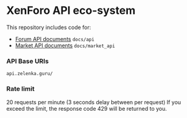 # XenForo API eco-system

This repository includes code for:

 * [Forum API documents](https://github.com/grisha2217/Lolzteam-Public-API/blob/master/docs/api.markdown) `docs/api`
 * [Market API documents](https://github.com/grisha2217/Lolzteam-Public-API/blob/master/docs/market_api.markdown) `docs/market_api`


### API Base URIs
`api.zelenka.guru/`

### Rate limit
20 requests per minute (3 seconds delay between per request)
If you exceed the limit, the response code 429 will be returned to you.
